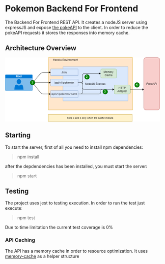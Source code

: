 # Pokemon Backend For Frontend

The Backend For Frontend REST API. It creates a nodeJS server using expressJS and expose [the pokeAPI](https://pokeapi.co/) to the client.
In order to reduce the pokeAPI requests it stores the responses into memory cache.

## Architecture Overview

![BFF architecture and user flow](./docs/bff-architecture.png)

## Starting

To start the server, first of all you need to install npm dependencies:

> npm install

after the depdendencies has been installed, you must start the server:

> npm start

## Testing

The project uses jest to testing execution. In order to run the test just execute:

> npm test

Due to time limitation the current test coverage is 0%

### API Caching

The API has a memory cache in order to resource optimization. It uses [memory-cache](https://www.npmjs.com/package/memory-cache) as a helper structure
